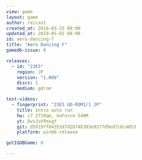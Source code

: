 ```yaml
---
view: game
layout: game
author: reicast
created_at: 2018-03-25 09:00
updated_at: 2019-05-02 09:00
id: aero-dancing-f
title: "Aero Dancing F"
gamedb-issue: 0

releases:
  - id: "23E5"
    region: JP
    version: "1.006"
    discs: 1
    medium: gdrom

test-videos:
  - fingerprint: "23E5 GD-ROM1/1 JP"
    title: Intro auto run
    hw: i7 2720qm, GeForce 540M
    yt: OvvJuYPmsgY
    git: d59197f84353d7d2b746383e9277d9ed7c8c4053
    platform: win86-release

gotIGDBGame: 0

---
```

